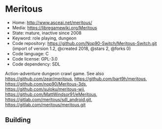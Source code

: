 # Meritous

- Home: http://www.asceai.net/meritous/
- Media: https://libregamewiki.org/Meritous
- State: mature, inactive since 2008
- Keyword: role playing, dungeon
- Code repository: https://github.com/Nop90-Switch/Meritous-Switch.git (import of version 1.2, @created 2018, @stars 2, @forks 0)
- Code language: C
- Code license: GPL-3.0
- Code dependency: SDL

Action-adventure dungeon crawl game.
See also https://github.com/zear/meritous, https://github.com/bart9h/meritous, https://github.com/nop90/Meritous-3ds, https://github.com/suloku/meritous-wii, https://github.com/MattWindsor91/eMeritous, https://gitlab.com/meritous/sdl_android.git, https://gitlab.com/meritous/meritous.git

## Building
